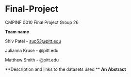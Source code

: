 # Final-Project
CMPINF 0010 Final Project Group 26

**Team name**

Shiv Patel - sup53@pitt.edu

Julianna Kruse - @pitt.edu

Matthew Smith - @pitt.edu

**Description and links to the datasets used
**
**An Abstract**
